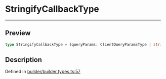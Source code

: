 
      
# StringifyCallbackType

<div class="api-docs__separator" data-reactroot="">

---

</div><div class="api-docs__section">

## Preview

</div><div class="api-docs__preview type single">

```ts
type StringifyCallbackType = (queryParams: ClientQueryParamsType | string | NegativeTypes) => string;
```

</div><div class="api-docs__section">

## Description

</div><div class="api-docs__description"><span class="api-docs__do-not-parse">



</span></div><div class="api-docs__definition">

Defined in [builder/builder.types.ts:57](https://github.com/BetterTyped/hyper-fetch/blob/1a97772c/packages/core/src/builder/builder.types.ts#L57)

</div>